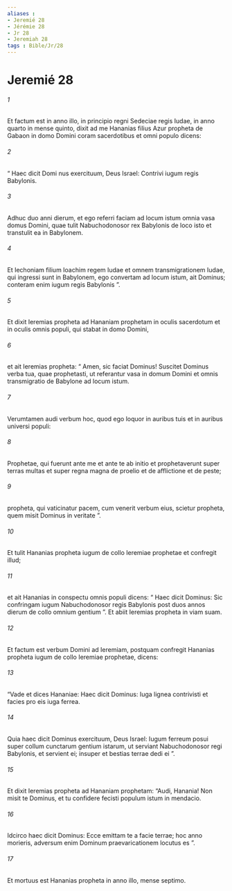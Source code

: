 ```yaml
---
aliases : 
- Jeremié 28
- Jérémie 28
- Jr 28
- Jeremiah 28
tags : Bible/Jr/28
---
```


# Jeremié 28

###### 1
Et factum est in anno illo, in principio regni Sedeciae regis Iudae, in anno quarto in mense quinto, dixit ad me Hananias filius Azur propheta de Gabaon in domo Domini coram sacerdotibus et omni populo dicens: 
###### 2
“ Haec dicit Domi nus exercituum, Deus Israel: Contrivi iugum regis Babylonis. 
###### 3
Adhuc duo anni dierum, et ego referri faciam ad locum istum omnia vasa domus Domini, quae tulit Nabuchodonosor rex Babylonis de loco isto et transtulit ea in Babylonem. 
###### 4
Et Iechoniam filium Ioachim regem Iudae et omnem transmigrationem Iudae, qui ingressi sunt in Babylonem, ego convertam ad locum istum, ait Dominus; conteram enim iugum regis Babylonis ”. 
###### 5
Et dixit Ieremias propheta ad Hananiam prophetam in oculis sacerdotum et in oculis omnis populi, qui stabat in domo Domini, 
###### 6
et ait Ieremias propheta: “ Amen, sic faciat Dominus! Suscitet Dominus verba tua, quae prophetasti, ut referantur vasa in domum Domini et omnis transmigratio de Babylone ad locum istum. 
###### 7
Verumtamen audi verbum hoc, quod ego loquor in auribus tuis et in auribus universi populi: 
###### 8
Prophetae, qui fuerunt ante me et ante te ab initio et prophetaverunt super terras multas et super regna magna de proelio et de afflictione et de peste; 
###### 9
propheta, qui vaticinatur pacem, cum venerit verbum eius, scietur propheta, quem misit Dominus in veritate ”.
###### 10
Et tulit Hananias propheta iugum de collo Ieremiae prophetae et confregit illud; 
###### 11
et ait Hananias in conspectu omnis populi dicens: “ Haec dicit Dominus: Sic confringam iugum Nabuchodonosor regis Babylonis post duos annos dierum de collo omnium gentium ”. Et abiit Ieremias propheta in viam suam.
###### 12
Et factum est verbum Domini ad Ieremiam, postquam confregit Hananias propheta iugum de collo Ieremiae prophetae, dicens: 
###### 13
“Vade et dices Hananiae: Haec dicit Dominus: Iuga lignea contrivisti et facies pro eis iuga ferrea. 
###### 14
Quia haec dicit Dominus exercituum, Deus Israel: Iugum ferreum posui super collum cunctarum gentium istarum, ut serviant Nabuchodonosor regi Babylonis, et servient ei; insuper et bestias terrae dedi ei ”.
###### 15
Et dixit Ieremias propheta ad Hananiam prophetam: “Audi, Hanania! Non misit te Dominus, et tu confidere fecisti populum istum in mendacio. 
###### 16
Idcirco haec dicit Dominus: Ecce emittam te a facie terrae; hoc anno morieris, adversum enim Dominum praevaricationem locutus es ”. 
###### 17
Et mortuus est Hananias propheta in anno illo, mense septimo.
